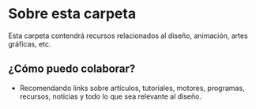 # Sobre esta carpeta
Esta carpeta contendrá recursos relacionados al diseño, animación, artes gráficas, etc.

## ¿Cómo puedo colaborar?
- Recomendando links sobre artículos, tutoriales, motores, programas, recursos, noticias y todo lo que sea relevante al diseño.